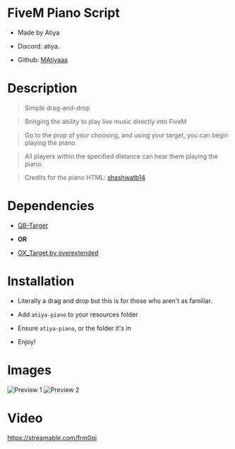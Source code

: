 # FiveM Piano Script

* Made by Atiya

* Discord: atiya.

* Github: [MAtiyaaa](https://github.com/MAtiyaaa)

  

# Description

> Simple drag-and-drop

> Bringing the ability to play live music directly into FiveM

> Go to the prop of your choosing, and using your target, you can begin playing the piano.

> All players within the specified distance can hear them playing the piano.

> Credits for the piano HTML: [shashwatb14](https://github.com/shashwatb14/piano)

  

# Dependencies

* [QB-Target](https://github.com/qbcore-framework/qb-target)

*  **OR**

* [OX_Target by overextended](https://github.com/overextended/ox_target)

  

# Installation

* Literally a drag and drop but this is for those who aren't as familiar.

* Add `atiya-piano` to your resources folder

* Ensure `atiya-piano`, or the folder it's in

* Enjoy!


# Images

![Preview 1](https://i.imgur.com/M6i3V79.png)
![Preview 2](https://i.imgur.com/Up5NlKL.png)

# Video

https://streamable.com/frm0qi
